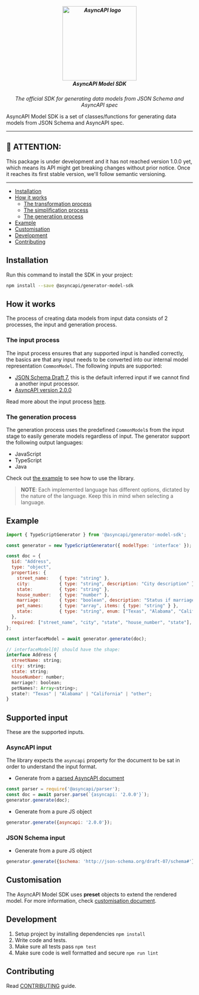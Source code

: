 <h5 align="center">
  <br>
  <a href="https://www.asyncapi.org"><img src="https://github.com/asyncapi/parser-nodejs/raw/master/assets/logo.png" alt="AsyncAPI logo" width="200"></a>
  <br>
  AsyncAPI Model SDK
</h5>
<p align="center">
  <em>The official SDK for generating data models from JSON Schema and AsyncAPI spec</em>
</p>

AsyncAPI Model SDK is a set of classes/functions for generating data models from JSON Schema and AsyncAPI spec.

---

## :loudspeaker: ATTENTION:

This package is under development and it has not reached version 1.0.0 yet, which means its API might get breaking changes without prior notice. Once it reaches its first stable version, we'll follow semantic versioning.

---

<!-- toc is generated with GitHub Actions do not remove toc markers -->

<!-- toc -->

- [Installation](#installation)
- [How it works](#how-it-works)
  * [The transformation process](#the-transformation-process)
  * [The simplification process](#the-simplification-process)
  * [The generatiion process](#the-generatiion-process)
- [Example](#example)
- [Customisation](#customisation)
- [Development](#development)
- [Contributing](#contributing)

<!-- tocstop -->

## Installation

Run this command to install the SDK in your project:

```bash
npm install --save @asyncapi/generator-model-sdk
```
## How it works

The process of creating data models from input data consists of 2 processes, the input and generation process.

### The input process

The input process ensures that any supported input is handled correctly, the basics are that any input needs to be converted into our internal model representation `CommonModel`. The following inputs are supported:
- [JSON Schema Draft 7](#JSON-Schema-input), this is the default inferred input if we cannot find a another input processor.
- [AsyncAPI version 2.0.0](#AsyncAPI-input)

Read more about the input process [here](./docs/input_processing.md).

### The generation process

The generation process uses the predefined `CommonModel`s from the input stage to easily generate models regardless of input. The generator support the following output languages:

- JavaScript
- TypeScript
- Java

Check out [the example](#example) to see how to use the library.

> **NOTE**: Each implemented language has different options, dictated by the nature of the language. Keep this in mind when selecting a language.

## Example

```js
import { TypeScriptGenerator } from '@asyncapi/generator-model-sdk';

const generator = new TypeScriptGenerator({ modelType: 'interface' });

const doc = {
  $id: "Address",
  type: "object",
  properties: {
    street_name:    { type: "string" },
    city:           { type: "string", description: "City description" },
    state:          { type: "string" },
    house_number:   { type: "number" },
    marriage:       { type: "boolean", description: "Status if marriage live in given house" },
    pet_names:      { type: "array", items: { type: "string" } },
    state:          { type: "string", enum: ["Texas", "Alabama", "California", "other"] },
  },
  required: ["street_name", "city", "state", "house_number", "state"],
};

const interfaceModel = await generator.generate(doc);

// interfaceModel[0] should have the shape:
interface Address {
  streetName: string;
  city: string;
  state: string;
  houseNumber: number;
  marriage?: boolean;
  petNames?: Array<string>;
  state?: "Texas" | "Alabama" | "California" | "other";
}
```
## Supported input
These are the supported inputs.
### AsyncAPI input
The library expects the `asyncapi` property for the document to be sat in order to understand the input format.
- Generate from a [parsed AsyncAPI document](https://github.com/asyncapi/parser-js)
```js
const parser = require('@asyncapi/parser');
const doc = await parser.parse(`{asyncapi: '2.0.0'}`);
generator.generate(doc);
```
- Generate from a pure JS object
```js
generator.generate({asyncapi: '2.0.0'});
```
### JSON Schema input
- Generate from a pure JS object
```js
generator.generate({$schema: 'http://json-schema.org/draft-07/schema#'});
```

## Customisation

The AsyncAPI Model SDK uses **preset** objects to extend the rendered model. For more information, check [customisation document](./docs/customisation.md).

## Development

1. Setup project by installing dependencies `npm install`
2. Write code and tests.
3. Make sure all tests pass `npm test`
4. Make sure code is well formatted and secure `npm run lint`

## Contributing

Read [CONTRIBUTING](https://github.com/asyncapi/.github/blob/master/CONTRIBUTING.md) guide.
